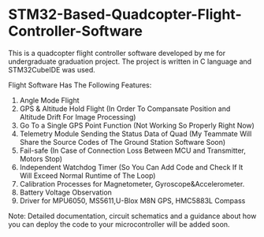 # STM32-Based-Quadcopter-Flight-Controller-Software
This is a quadcopter flight controller software developed by me for undergraduate graduation project. The project is written in C language and STM32CubeIDE was used. 

Flight Software Has The Following Features:
1) Angle Mode Flight
2) GPS & Altitude Hold Flight (In Order To Compansate Position and Altitude Drift For Image Processing)
3) Go To a Single GPS Point Function (Not Working So Properly Right Now)
4) Telemetry Module Sending the Status Data of Quad (My Teammate Will Share the Source Codes of The Ground Station Software Soon)
5) Fail-safe (In Case of Connection Loss Between MCU and Transmitter, Motors Stop)
6) Independent Watchdog Timer (So You Can Add Code and Check If It Will Exceed Normal Runtime of The Loop)
7) Calibration Processes for Magnetometer, Gyroscope&Accelerometer.
8) Battery Voltage Observation 
9) Driver for MPU6050, MS5611,U-Blox M8N GPS, HMC5883L Compass

Note: Detailed documentation, circuit schematics and a guidance about how you can deploy the code to your microcontroller will be added soon.
